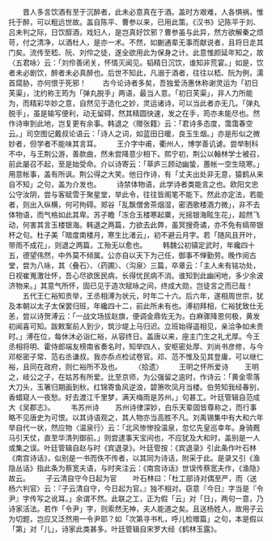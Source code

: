 <!-- { "loadSidebar": true } -->
　　晋人多言饮酒有至于沉醉者，此未必意真在于酒。盖时方艰难，人各惧祸，惟托于醉，可以粗远世故。盖自陈平、曹参以来，已用此策。《汉书》记陈平于刘、吕未判之际，日饮醇酒，戏妇人，是岂真好饮邪？曹参虽与此异，然方欲解秦之烦苛，付之清净，以酒杜人，是亦一术。不然，如蒯通辈无事而献说者，且将日走其门矣。流传至嵇、阮、刘伶之徒，遂全欲用此为保身之计。此意惟颜延年知之，故〈五君咏〉云：「刘伶善闭关，怀情灭闻见。韬精日沉饮，谁知非荒宴。」如是，饮者未必剧饮，醉者未必真醉也。后世不知此，凡溺于酒者，往往以嵇、阮为例，濡首腐胁，亦何恨于死邪！
　　古今论诗者多矣，吾独爱汤惠休称谢灵运为「初日芙渠」，沈约称王筠为「弹丸脱手」两语，最当人意。「初日芙渠」，非人力所能为，而精彩华妙之意，自然见于造化之妙，灵运诸诗，可以当此者亦无几。「弹丸脱手」，虽是输写便利，动无留碍，然其精圆快速，发之在手，筠亦未能尽也。然作诗审到此地，岂复更有余事。韩退之〈赠张籍〉云：「君诗多态度，霭霭春空云。」司空图记戴叔论语云：「诗人之词，如蓝田日暖，良玉生烟。」亦是形似之微妙者，但学者不能味其言耳。
　　王介字中甫，衢州人，博学善讥谑。尝举制科不中，与王荆公游，善款曲，然未尝降意少相下。熙宁初，荆公以翰林学士被召，前此屡召不起，至是始受命。介以诗寄云：「草庐三顾动幽蛰，蕙帐一空生晓寒。」用意帐事，盖有所讽。荆公得之大笑。他日作诗，有「丈夫出处非无意，猿鹤从来自不知」之句，盖为介发也。
　　诗禁体物语，此学诗者类能言之也。欧阳文忠公守汝阴，尝与客赋雪于聚星堂，举此令，往往皆阁笔不能下。然此亦定法，若能者，则出入纵横，何可拘碍。郑谷「乱飘僧舍茶烟湿，密洒歌楼酒力微」，非不去体物语，而气格如此其卑。苏子瞻「冻合玉楼寒起粟，光摇银海眩生花」，超然飞动，何害其言玉楼银海。韩退之两篇，力欲去此弊，虽冥搜奇谲，亦不免有缟带银杯之句。杜子美「暗度南楼月，寒生比渚云」，初不避云月字。若「随风且开叶，带雨不成花」，则退之两篇，工殆无以愈也。
　　韩魏公初镇定武时，年纔四十五，德望伟然，中外莫不倾属。公亦自以天下为己任，御事不惮勤劳。晚作阅古堂，尝为八咏，其〈叠石〉、〈药圃〉、〈沟泉〉三篇，卒章云：「主人未有铭功处，日视崔嵬激壮怀，吾心尽欲医民病，长得忧民病不消。谁知到此幽闲地，多少余波济物来。」其意气所怀，固已见于造次赋咏之间，终成大勋，岂徒言之而已哉！
　　五代王仁裕知贡举，王丞相溥为状元，时年二十六。后六年，遂相周世宗，犹及本朝以太子太保罢归班，年纔四十二，前此所未有也。溥初拜相，仁裕犹致仕无恙，尝以诗贺溥云：「一战文场拔赵旗，便调金鼎佐无为。白麻骤降恩何极，黄发初闻喜可知。跋敕案前人到少，筑沙堤上马归迟。立班始得遥相见，亲洽争如未贵时。」溥在位，每休沐必诣仁裕，从容终日。盖唐以来，座主门生之礼尤厚。今王丞相将明、霍侍郎端友榜南省奏名时，知举四人，安枢密处厚、刘尚书彦修，与今邓枢密子常、范右丞谦叔。我亦忝点检试卷官。邓、范不惟及见其登庸，可以继仁裕，且同在政府，则仁裕所不及也。
　　〈拾遗〉
　　王明之怀所爱诗
　　王明之，岐公之子，在姑苏有所爱。比至京师，为公强留之逾时，作诗云：「黄金零落大刀头，玉箸归期画到秋。红锦寄鱼风逆浪，碧箫吹凤月当楼。伯劳知我经春别，香蜡窥人一夜愁。好去渡江千里梦，满天梅雨是苏州。」句甚工。叶廷管辑自范成大《吴郡志》。
　　韦苏州诗
　　苏州诗律深妙，白乐天辈固皆尊称之，而行事略不见唐史为可恨。以其诗语观之，其人物亦当高胜不凡。刘禹锡集中有大和六年举自代一状，然应物〈温泉行〉云：「北风惨惨投温泉，忽忆先皇巡幸年。身骑厩马引天仗，直至华清列御前。」则尝逮事天宝间也，不应犹及大和时，盖别是一人或集之误。叶廷管辑自赵与时《宾退录》。叶廷管按：《宾退录》引此条作叶石林《南宫诗话》，似别是一书而佚不传者，以其同为诗话，附采于此。是录又引《渔隐丛话》指此条为蔡宽夫语，与时夹注云：《南宫诗话》世误传蔡宽夫作，《渔隐》故云。
　　子云清自守今日起为官
　　叶石林曰：「杜工部诗对偶至严，而〈送杨六判官〉云：『子云清自守，今日起为官。』独不相对。窃意『今日』字当是『令尹』字传写之讹耳。」余谓不然。此联之工，正为假「云」对「日」，两句一意，乃诗家活法。若作「令尹」字，则索然无神，夫人能道之矣。且送杨姓人，故用子云为切题，岂应又泛然用一令尹耶？如「次第寻书札，呼儿检赠篇」之句，本是假以「第」对「儿」，诗家此类甚多。叶廷管辑自宋罗大经《鹤林玉露》。
　　
